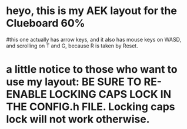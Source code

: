 # heyo, this is my AEK layout for the Clueboard 60%
#this one actually has arrow keys, and it also has mouse keys on WASD, and scrolling on T and G, because R is taken by Reset. 
# a little notice to those who want to use my layout: BE SURE TO RE-ENABLE LOCKING CAPS LOCK IN THE CONFIG.h FILE. Locking caps lock will not work otherwise.
